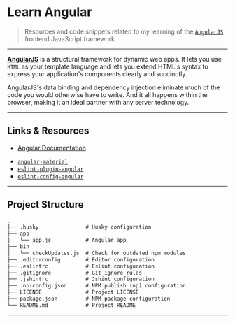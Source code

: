 # Learn Angular

> Resources and code snippets related to my learning of the [`AngularJS`](https://angularjs.org/) frontend JavaScript framework.

---

[**AngularJS**](https://angularjs.org/) is a structural framework for dynamic web apps. It lets you use `HTML` as your template language and lets you extend HTML's syntax to express your application's components clearly and succinctly.

AngularJS's data binding and dependency injection eliminate much of the code you would otherwise have to write. And it all happens within the browser, making it an ideal partner with any server technology.

---

## Links & Resources

* [Angular Documentation](https://docs.angularjs.org/guide/introduction)

[](.)

* [`angular-material`](https://material.angularjs.org/latest/getting-started)
* [`eslint-plugin-angular`](https://github.com/EmmanuelDemey/eslint-plugin-angular)
* [`eslint-config-angular`](https://github.com/dustinspecker/eslint-config-angular)

---

## Project Structure

```md
.
├── .husky               # Husky configuration
├── app
│   └── app.js           # Angular app
├── bin
│   └── checkUpdates.js  # Check for outdated npm modules
├── .editorconfig        # Editor configuration
├── .eslintrc            # Eslint configuration
├── .gitignore           # Git ignore rules
├── .jshintrc            # Jshint configuration
├── .np-config.json      # NPM publish (np) configuration
├── LICENSE              # Project LICENSE
├── package.json         # NPM package configuration
└── README.md            # Project README
```

---
